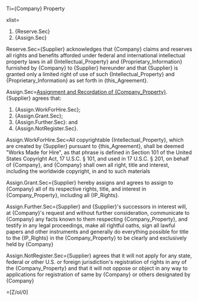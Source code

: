 Ti={Company} Property

xlist=<ol><li>{Reserve.Sec}</li><li>{Assign.Sec}</li></ol>

Reserve.Sec={Supplier} acknowledges that {Company} claims and reserves all rights and benefits afforded under federal and international intellectual property laws in all {Intellectual_Property} and {Proprietary_Information} furnished by {Company} to {Supplier} hereunder and that {Supplier} is granted only a limited right of use of such {Intellectual_Property} and {Proprietary_Information} as set forth in {this_Agreement}.

Assign.Sec=<u>Assignment and Recordation of {Company_Property}</u>.&nbsp; {Supplier} agrees that: <ol><li>{Assign.WorkForHire.Sec};</li><li>{Assign.Grant.Sec};</li><li>{Assign.Further.Sec}: and</li><li>{Assign.NotRegister.Sec}.</li></ol>

Assign.WorkForHire.Sec=All copyrightable {Intellectual_Property}, which are created by {Supplier} pursuant to {this_Agreement}, shall be deemed "Works Made for Hire", as that phrase is defined in Section 101 of the United States Copyright Act, 17 U.S.C. &sect; 101, and used in 17 U.S.C. &sect; 201, on behalf of {Company}, and {Company} shall own all right, title and interest, including the worldwide copyright, in and to such materials

Assign.Grant.Sec={Supplier} hereby assigns and agrees to assign to {Company} all of its respective rights, title, and interest in {Company_Property}, including all {IP_Rights}.

Assign.Further.Sec={Supplier} and {Supplier}'s successors in interest will, at {Company}'s request and without further consideration, communicate to {Company} any facts known to them respecting {Company_Property}, and testify in any legal proceedings, make all rightful oaths, sign all lawful papers and other instruments and generally do everything possible for title to the {IP_Rights} in the {Company_Property} to be clearly and exclusively held by {Company}

Assign.NotRegister.Sec={Supplier} agrees that it will not apply for any state, federal or other U.S. or foreign jurisdiction's registration of rights in any of the {Company_Property} and that it will not oppose or object in any way to applications for registration of same by {Company} or others designated by {Company}

=[Z/ol/0]
